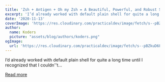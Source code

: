 ```yaml
---
title: 'Zsh + Antigen + Oh my Zsh = A Beautiful, Powerful, and Robust Shell'
excerpt: 'I’d already worked with default plain shell for quite a long time until I recognized that I couldn''t...'
date: '2020-11-13'
coverImage: 'https://res.cloudinary.com/practicaldev/image/fetch/s--pBZkuD6F--/c_imagga_scale,f_auto,fl_progressive,h_420,q_auto,w_1000/https://dev-to-uploads.s3.amazonaws.com/i/lupya7ukvkqae60sojfx.jpg'
author:
  name: Koders
  picture: "assets/blog/authors/koders.png"
ogImage:
  url: 'https://res.cloudinary.com/practicaldev/image/fetch/s--pBZkuD6F--/c_imagga_scale,f_auto,fl_progressive,h_420,q_auto,w_1000/https://dev-to-uploads.s3.amazonaws.com/i/lupya7ukvkqae60sojfx.jpg'
---
```


I’d already worked with default plain shell for quite a long time until I recognized that I couldn''t...

[Read more](https://dev.to/phuctm97/zsh-antigen-oh-my-zsh-a-beautiful-powerful-and-robust-shell-5da4)
